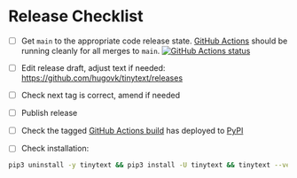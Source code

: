 # Release Checklist

- [ ] Get `main` to the appropriate code release state.
      [GitHub Actions](https://github.com/hugovk/tinytext/actions) should be running
      cleanly for all merges to `main`.
      [![GitHub Actions status](https://github.com/hugovk/tinytext/workflows/Test/badge.svg)](https://github.com/hugovk/tinytext/actions)

- [ ] Edit release draft, adjust text if needed:
      https://github.com/hugovk/tinytext/releases

- [ ] Check next tag is correct, amend if needed

- [ ] Publish release

- [ ] Check the tagged
      [GitHub Actions build](https://github.com/hugovk/tinytext/actions?query=workflow%3ADeploy)
      has deployed to [PyPI](https://pypi.org/project/tinytext/#history)

- [ ] Check installation:

```bash
pip3 uninstall -y tinytext && pip3 install -U tinytext && tinytext --version
```
